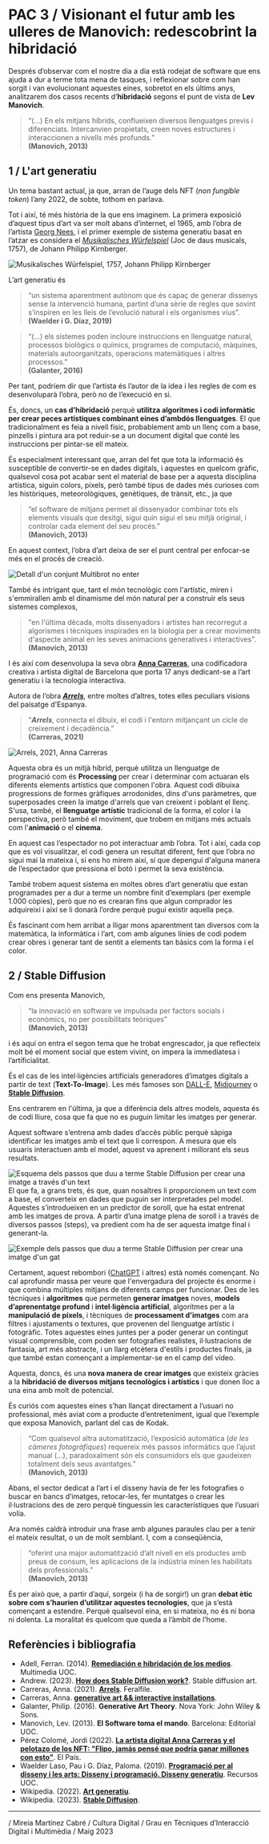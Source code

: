 # PAC 3 / Visionant el futur amb les ulleres de Manovich: redescobrint la hibridació 


Després d’observar com el nostre dia a dia està rodejat de software que ens ajuda a dur a terme tota mena de tasques, i reflexionar sobre com han sorgit i van evolucionant aquestes eines, sobretot en els últims anys, analitzarem dos casos recents d’**hibridació** segons el punt de vista de **Lev Manovich**.

>“(...) En els mitjans híbrids, conflueixen diversos llenguatges previs i diferenciats. Intercanvien propietats, creen noves estructures i interaccionen a nivells més profunds.”  
>**(Manovich, 2013)**


## 1 / L'art generatiu
Un tema bastant actual, ja que, arran de l’auge dels NFT (*non fungible token*) l’any 2022, de sobte, tothom en parlava.

Tot i així, té més història de la que ens imaginem. La primera exposició d’aquest tipus d’art va ser molt abans d’internet, el 1965, amb l’obra de l’artista [Georg Nees](https://en.wikipedia.org/wiki/Georg_Nees), i el primer exemple de sistema generatiu basat en l’atzar es considera el *[*Musikalisches Würfelspiel*](https://es.wikipedia.org/wiki/Musikalisches_W%C3%BCrfelspiel)* (Joc de daus musicals, 1757), de Johann Philipp Kirnberger.

![*Musikalisches Würfelspiel*, 1757, Johann Philipp Kirnberger](https://upload.wikimedia.org/wikipedia/commons/5/55/Colors_for_a_Large_Wall_%28Ellsworth_Kelly%2C_1951%29.jpg)

L’art generatiu és 
>“un sistema aparentment autònom que és capaç de generar dissenys sense la intervenció humana, partint d’una sèrie de regles que sovint s’inspiren en les lleis de l’evolució natural i els organismes vius”.  
>**(Waelder i G. Díaz, 2019)**

>“(...) els sistemes poden incloure instruccions en llenguatge natural, processos biològics o químics, programes de computació, màquines, materials autoorganitzats, operacions matemàtiques i altres processos.”  
>**(Galanter, 2016)**

Per tant, podríem dir que l’artista és l’autor de la idea i les regles de com es desenvoluparà l’obra, però no de l’execució en si.

És, doncs, un **cas d’hibridació** perquè **utilitza algoritmes i codi informàtic per crear peces artístiques combinant eines d’ambdós llenguatges**. El que tradicionalment es feia a nivell físic, probablement amb un llenç com a base, pinzells i pintura ara pot reduir-se a un document digital que conté les instruccions per pintar-se ell mateix. 

És especialment interessant que, arran del fet que tota la informació és susceptible de convertir-se en dades digitals, i aquestes en quelcom gràfic, qualsevol cosa pot acabar sent el material de base per a aquesta disciplina artística, siguin colors, píxels, però també tipus de dades més curioses com les històriques, meteorològiques, genètiques, de trànsit, etc., ja que  
>“el software de mitjans permet al dissenyador combinar tots els elements visuals que desitgi, sigui quin sigui el seu mitjà original, i controlar cada element del seu procés.”  
>**(Manovich, 2013)**

En aquest context, l’obra d’art deixa de ser el punt central per enfocar-se més en el procés de creació.

![Detall d'un conjunt Multibrot no enter](https://upload.wikimedia.org/wikipedia/commons/9/9c/NonIntegerMultibrot_-_Breaking_of_Space.jpg)

També és intrigant que, tant el món tecnològic com l'artístic, miren i s'emmirallen amb el dinamisme del món natural per a construir els seus sistemes complexos, 
>"en l'última dècada, molts dissenyadors i artistes han recorregut a algorismes i tècniques inspirades en la biologia per a crear moviments d'aspecte animal en les seves animacions generatives i interactives".  
>**(Manovich, 2013)**

I és així com desenvolupa la seva obra **[Anna Carreras](https://www.annacarreras.com)**, una codificadora creativa i artista digital de Barcelona que porta 17 anys dedicant-se a l’art generatiu i la tecnologia interactiva.

Autora de l’obra [***Arrels***](https://feralfile.com/artworks/arrels-y0v?fromExhibition=social-codes-pcl), entre moltes d’altres, totes elles peculiars visions del paisatge d’Espanya. 

>“***Arrels***, connecta el dibuix, el codi i l'entorn mitjançant un cicle de creixement i decadència.”  
**(Carreras, 2021)**

![*Arrels*, 2021, Anna Carreras](https://imagedelivery.net/5BJzhBHeVhlhbn58hvcXAQ/4330cc65-423e-4278-c1ae-0a0c859d3300/thumbnailLarge)

Aquesta obra és un mitjà híbrid, perquè utilitza un llenguatge de programació com és **Processing** per crear i determinar com actuaran els diferents elements artístics que componen l'obra. Aquest codi dibuixa progressions de formes gràfiques arrodonides, dins d'uns paràmetres, que superposades creen la imatge d'arrels que van creixent i poblant el llenç. S'usa, també, el **llenguatge artístic** tradicional de la forma, el color i la perspectiva, però també el moviment, que trobem en mitjans més actuals com l'**animació** o el **cinema**.

En aquest cas l’espectador no pot interactuar amb l’obra. Tot i així, cada cop que es vol visualitzar, el codi genera un resultat diferent, fent que l’obra no sigui mai la mateixa i, si ens ho mirem així, sí que depengui d'alguna manera de l’espectador que pressiona el botó i permet la seva existència.

També trobem aquest sistema en moltes obres d’art generatiu que estan programades per a dur a terme un nombre finit d’exemplars (per exemple 1.000 còpies), però que no es crearan fins que algun comprador les adquireixi i així se li donarà l’ordre perquè pugui existir aquella peça.

És fascinant com hem arribat a lligar mons aparentment tan diversos com la matemàtica, la informàtica i l’art, com amb algunes línies de codi podem crear obres i generar tant de sentit a elements tan bàsics com la forma i el color.


## 2 / Stable Diffusion
Com ens presenta Manovich, 
>“la innovació en software ve impulsada per factors socials i econòmics, no per possibilitats teòriques”  
**(Manovich, 2013)**

 i és aquí on entra el segon tema que he trobat engrescador, ja que reflecteix molt bé el moment social que estem vivint, on impera la immediatesa i l’artificialitat.

És el cas de les intel·ligències artificials generadores d’imatges digitals a partir de text (**Text-To-Image**). Les més famoses son [DALL-E](https://openai.com/product/dall-e-2), [Midjourney](https://www.midjourney.com/home/?callbackUrl=/app/) o [**Stable Diffusion**](https://github.com/Stability-AI/stablediffusion).

Ens centrarem en l'última, ja que a diferència dels altres models, aquesta és de codi lliure, cosa que fa que no es puguin limitar les imatges per generar.

Aquest software s’entrena amb dades d’accés públic perquè sàpiga identificar les imatges amb el text que li correspon. A mesura que els usuaris interactuen amb el model, aquest va aprenent i millorant els seus resultats.

![Esquema dels passos que duu a terme Stable Diffusion per crear una imatge a través d'un text](https://i0.wp.com/stable-diffusion-art.com/wp-content/uploads/2022/12/image-86.png?w=1474&ssl=1)
El que fa, a grans trets, és que, quan nosaltres li proporcionem un text com a base, el converteix en dades que puguin ser interpretades pel model. Aquestes s’introdueixen en un predictor de soroll, que ha estat entrenat amb les imatges de prova. A partir d’una imatge plena de soroll i a través de diversos passos (steps), va predient com ha de ser aquesta imatge final i generant-la.

![Exemple dels passos que duu a terme Stable Diffusion per crear una imatge d'un gat](https://i0.wp.com/stable-diffusion-art.com/wp-content/uploads/2022/12/cat_euler_15.gif?resize=512,512&ssl=1)

Certament, aquest rebombori ([ChatGPT](https://openai.com/blog/chatgpt) i altres) està només començant. No cal aprofundir massa per veure que l'envergadura del projecte és enorme i que combina múltiples mitjans de diferents camps per funcionar. Des de les tècniques i **algoritmes** que permeten **generar imatges** noves, **models d’aprenentatge profund** i **intel·ligència artificial**, algoritmes per a la **manipulació de píxels**, i tècniques de **processament d'imatges** com ara filtres i ajustaments o textures, que provenen del llenguatge artístic i fotogràfic. Totes aquestes eines juntes per a poder generar un contingut visual comprensible, com poden ser fotografies realistes, il·lustracions de fantasia, art més abstracte, i un llarg etcètera d'estils i productes finals, ja que també estan començant a implementar-se en el camp del vídeo.

Aquesta, doncs, és una **nova manera de crear imatges** que existeix gràcies a la **hibridació de diversos mitjans tecnològics i artístics** i que donen lloc a una eina amb molt de potencial.

És curiós com aquestes eines s’han llançat directament a l’usuari no professional, més aviat com a producte d’entreteniment, igual que l’exemple que exposa Manovich, parlant del cas de Kodak.  
>“Com qualsevol altra automatització, l’exposició automàtica (*de les càmeres fotogràfiques*) requereix més passos informàtics que l’ajust manual (...), paradoxalment són els consumidors els que gaudeixen totalment dels seus avantatges.”  
>**(Manovich, 2013)**

Abans, el sector dedicat a l’art i el disseny havia de fer les fotografies o buscar en bancs d’imatges, retocar-les, fer muntatges o crear les il·lustracions des de zero perquè tinguessin les característiques que l’usuari volia.

Ara només caldrà introduir una frase amb algunes paraules clau per a tenir el mateix resultat, o un de molt semblant. I, com a conseqüència,  
>“oferint una major automatització d’alt nivell en els productes amb preus de consum, les aplicacions de la indústria minen les habilitats dels professionals.”  
>**(Manovich, 2013)**

És per això que, a partir d’aquí, sorgeix (i ha de sorgir!) un gran **debat ètic sobre com s’haurien d’utilitzar aquestes tecnologies**, que ja s’està començant a estendre. Perquè qualsevol eina, en si mateixa, no és ni bona ni dolenta. La moralitat és quelcom que queda a l’àmbit de l’home.


## Referències i bibliografia
* Adell, Ferran. (2014). [**Remediación e hibridación de los medios**](http://multimedia.uoc.edu/blogs/fem/es/remediacio-multimedia-i-hibridacio-dels-mitjans/). Multimedia UOC.
* Andrew. (2023). [**How does Stable Diffusion work?**](https://stable-diffusion-art.com/how-stable-diffusion-work/). Stable diffusion art.
* Carreras, Anna. (2021). [**Arrels**](https://feralfile.com/artworks/arrels-y0v?fromExhibition=social-codes-pcl). Feralfile.
* Carreras, Anna. [**generative art && interactive installations**](https://www.annacarreras.com).
* Galanter, Philip. (2016). **Generative Art Theory**. Nova York: John Wiley & Sons.
* Manovich, Lev. (2013). **El Software toma el mando**. Barcelona: Editorial UOC. 
* Pérez Colomé, Jordi (2022). [**La artista digital Anna Carreras y el pelotazo de los NFT: "Flipo, jamás pensé que podría ganar millones con esto"**](https://elpais.com/tecnologia/2022-01-09/la-artista-digital-anna-carreras-y-el-pelotazo-de-los-nft-flipo-jamas-pense-que-podria-ganar-millones-con-esto.html). El País.
* Waelder Laso, Pau i G. Díaz, Paloma. (2019). [**Programació per al disseny i les arts: Disseny i programació. Disseny generatiu**](http://arts.recursos.uoc.edu/programacio-disseny-arts/3-3-disseny-generatiu/). Recursos UOC.
* Wikipedia. (2022). **[Art generatiu](https://ca.wikipedia.org/wiki/Art_generatiu)**.
* Wikipedia. (2023). [**Stable Diffusion**](https://es.wikipedia.org/wiki/Stable_Diffusion).

----
/ Mireia Martínez Cabré / Cultura Digital / Grau en Tècniques d’Interacció Digital i Multimèdia / Maig 2023
